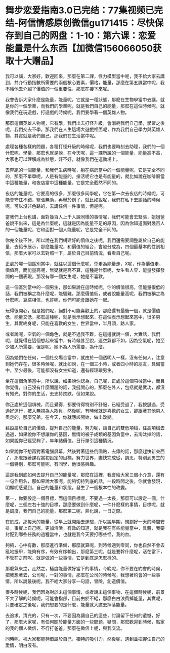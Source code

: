 # 舞步恋爱指南3.0已完结：77集视频已完结-阿信情感原创微信gu171415：尽快保存到自己的网盘：1-10：第六课：恋爱能量是什么东西【加微信156066050获取十大赠品】

我可以講，大家好，歡迎回來，那麼在第二課，性力模型當中呢，我不給大家去講到，共介行動指數所需要的兩個核心要素，價格，能量，那麼在第五課當中呢，我不給他去介紹了價值的一個重要性，那麼在接下來呢。

我會告訴大家什麼是能量，能量呢，它就是一種狀態，那麼在生物學當中去講，就是你的一個學業，而我們的學業呢，就是我們自己的能量，那麼在這個時候呢，就像我們在玩遊戲，打遊戲的時候呢，我們要學著一個英雄人物。

那麼這個英雄人物呢，它有學，我們出去打怪升級，會消耗我們自己學，學習之後呢，我們交去不學，那我們在人生這場大遊戲裡面呢，作為我們自己學力與英雄人物，其實就是我們自己，那我們在生活當中呢。

處理各種各樣的問題，各種打怪升級的時候呢，我們也要時刻去助理，我們的一個什麼呢，學量，那麼也就是說，在今天呢，這一課所說的一個能量，能量高不高，大家也可以理解成為狀態，好不好，就像我們在運動場上。

去奔跑的一個能量，和我們生病時呢，躺在病房當中的一個能量呢，它是完全不同的，那麼不單單呢，人是有能量的，搶活呢它也是有能量的，就比如說在咖啡廳當中這種能量，和夜店當中這種能量，它是完全截然不同的。

夜店的能量呢，它要高的很多，那麼很多同學呢，它在第一次去夜店的時候呢，可能會守住不錯，緊張無助，再舉於例子，就比如說呢，我們在私下去談話的時候呢，可以沒非色路的，去講任何一件事情，但是呢。

當我們上台也講，面對幾百人上千人說同樣的事情呢，我們可能會去緊張，姐姐爸爸說不出來，這是為什麼呢，這就是因為能量不足的原因，因為你知道面對幾百人的一個能量呢，它和面對一個人能量呢，它是完全不同的。

你完全後不住，所以說在我們構建好的價值之後呢，我們還需要調整屬於自己的能量，去給予展示，那麼能量呢，和價值的組合，會發分成為，四個最基本的性別相信，那麼大家可以去對照一下，屬於自己目前情況，看看自己呢。

正處於哪一個區別當中，就往以這個什麼呢，歪走為能量走，X呢，作為價值走，價值高，而能量高呢，無疑就是高不算，這種是什麼呢，女生看人界，能量發揮發開的一個表現，那沒有哪一個女生呢，她是不喜歡。

這一個區別當中的一個男生，那如果說在這時候呢，你的價值很高，但能量很低的話，我們被稱之為什麼呢，能騷難，那麼價值低，或者說能量高呢，我們被稱之為什麼呢，豆腐相信，也許呢，你們可能會跟她在一起。

玩得很開心，但是她們呢，絕對不可能喜歡上的，那麼還有最後一個，就是價值低，能量又低，那麼這種呢，就是表示想起來，在這個表示想起來當中，很多男生，其實終身呢，只能在喜歡的女生，世界當中，半月頭，路人家。

或者說呢，空氣的一個角色，就是不過我不難，在這邊就說一個，大實話，我們呢，就覺得在這個想起來當中，有時候甚至說，連空氣都不如，因為空氣呢，她至少被人所需要，但是呢，她不為人所需要，為什麼。

因為她們在任何，一個社交場合當中，就由於一個透明人一樣，沒有任何人，注意到她們存在，很多時候呢，就比如說，在一個三小時，或者四小時的朋友，具備當中，至少最後，可能都沒有女生知道，還有經理跟男生。

坐在這個角落當中，所以說，如果說你認為，自己呢，正處於這個項械當中，而且你覺得，自己沒有什麼問題的話，我挺開心的，那麼在外人，包括就是武功，都沒有知光，對你的生活，去支持跌跌，但如果說。

你正處於這個項械，而且覺得，都要待得特別不舒服，已經受過了，我按鍵過，受過好運行，被入無視為人欺負，然後呢，有時候就是喜歡的女生，卻跟著其他男人奧走的，那麼兄弟，在今天，你就應該開始，做出改變。

藉設屬於自己的價值，提升自己的能量，努力呢，讓自己的雙低項械，往高項械去過過，如果說你不想讓你的基因，無情的被子成類的基因負當中，去淘汰掉的話，如果說你已經受夠了，年年結價值，日行單引這種情況。

如果說你不想再對著電腦屏幕，然後對著這些倒國貼，去錄的話，那麼趕快新東西了，那麼跟著課程當初設定的目標，努力世界，盡快完成從，調思，特別到男生的一個特別，那麼可能呢，有同學，他很感興趣。

這是我到底如何去提升自己的能量呢，那麼在這裡，我會給大家三個小介意，還有一句作用名，那如果說大家呢，能夠切持到底的話，一段時間之後，你就會發現，明顯呢感覺到，自己的能量和狀態，發生了一個根本性的改變。

第一，你要設定一個目標，而這個目標呢，不要過一太長，那麼可以設定一個，什麼呢，三個左右十強的目標，那麼要做到什麼呢，一件什麼樣的事情，目標呢，就是調度，我們自己的能量，那麼第二呢，熟化說，一日之際。

在於成，那每天的能量，從早上就開始去運驗，所以說早期，規劃好一天的時間安排，事實上自己呢，更加清晰，有效的知道，就是我在有些能量當中，具體，我要封配到哪些任務的過程當中，也就是我今天要打哪些怪，我的血。

夠夠，心中有數，那麼進行準備，那麼就算呢，到時候適到零同，你也自然不會去亂地振甲，能夠有序，有效有序輸出，那麼第三呢，就是要幹什麼呢，活在當下，不管在之前呢，就是做的一些事情，它是到底是怎麼樣的。

那麼氣來之，走然之，極度能量做好當下的事情，今晚呢，你不要在約會的時候，把我想著去，公司呢，一對的事情，那麼在公司的時候呢，我想著約會的一些事情，所以說最後呢，我不給大家分享一句話，冒險，創造價值。

很多時候呢，我們因為對於未這個事情，或者說未這個事物，在這個時候呢，前景不大了解的時候呢，可能會指部，目前由於不絕，那麼白白浪費掉能量，其實呢，只要確定之後呢，我們想要的是什麼，能量就大膽去掉落能量。

去追求，清充的，只有一次，不要因為讓自己的這些，討論留下任何的遺憾，好了，那麼大家呢，有任何關於能量方面的一些問題，疑問，那麼歡迎到時候，貼家的我的個人微信，不行打爸爸，那麼在微信上呢，與我交流。

同時呢，祝大家都能夠借屬於自己，獨特的吸引力，然後呢，遇到並把握住自己的愛情，明白沒有。